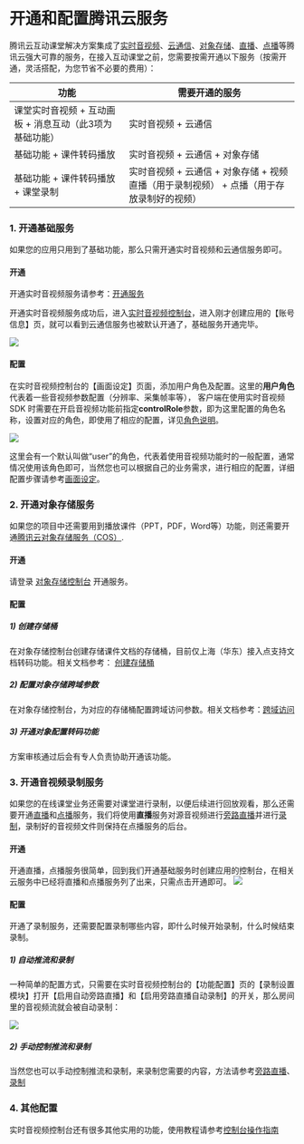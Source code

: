 # 开通和配置腾讯云服务

腾讯云互动课堂解决方案集成了[实时音视频](https://cloud.tencent.com/document/product/268/8424)、[云通信](https://cloud.tencent.com/document/product/269/1504)、[对象存储](https://cloud.tencent.com/document/product/436/6225)、[直播](https://cloud.tencent.com/document/product/267/2822)、[点播](https://cloud.tencent.com/document/product/266/2833)等腾讯云强大可靠的服务，在接入互动课堂之前，您需要按需开通以下服务（按需开通，灵活搭配，为您节省不必要的费用）：

功能 | 需要开通的服务
--------- | ---------
课堂实时音视频 + 互动画板 + 消息互动（此3项为基础功能） | 实时音视频 + 云通信
基础功能 + 课件转码播放 | 实时音视频 + 云通信 + 对象存储
基础功能 + 课件转码播放 + 课堂录制 | 实时音视频 + 云通信 + 对象存储 + 视频直播（用于录制视频） + 点播（用于存放录制好的视频）

### 1. 开通基础服务
如果您的应用只用到了基础功能，那么只需开通实时音视频和云通信服务即可。

#### 开通
开通实时音视频服务请参考：[开通服务](https://cloud.tencent.com/document/product/647/17195)

开通实时音视频服务成功后，进入[实时音视频控制台](https://console.cloud.tencent.com/rav)，进入刚才创建应用的【账号信息】页，就可以看到云通信服务也被默认开通了，基础服务开通完毕。

![](https://main.qcloudimg.com/raw/32ec7a39f21d71fbcb9986bdea4e64ad.png)

#### 配置
在实时音视频控制台的【画面设定】页面，添加用户角色及配置。这里的**用户角色**代表着一些音视频参数配置（分辨率、采集帧率等）， 客户端在使用实时音视频 SDK 时需要在开启音视频功能前指定**controlRole**参数，即为这里配置的角色名称，设置对应的角色，即使用了相应的配置，详见[角色说明](https://cloud.tencent.com/document/product/647/17230#.E8.A7.92.E8.89.B2)。

![](https://main.qcloudimg.com/raw/0a2d4cd7bc9036960347d87e386e520a.png)

这里会有一个默认叫做“user”的角色，代表着使用音视频功能时的一般配置，通常情况使用该角色即可，当然您也可以根据自己的业务需求，进行相应的配置，详细配置步骤请参考[画面设定](https://cloud.tencent.com/document/product/647/17308)。

### 2. 开通对象存储服务
如果您的项目中还需要用到播放课件（PPT，PDF，Word等）功能，则还需要开通[腾讯云对象存储服务（COS）](https://cloud.tencent.com/document/product/436/6225).

#### 开通
请登录 [对象存储控制台](https://console.cloud.tencent.com/cos5) 开通服务。

#### 配置

##### 1) 创建存储桶
在对象存储控制台创建存储课件文档的存储桶，目前仅上海（华东）接入点支持文档转码功能。相关文档参考： [创建存储桶](https://cloud.tencent.com/document/product/436/6232)

##### 2)  配置对象存储跨域参数
在对象存储控制台，为对应的存储桶配置跨域访问参数。相关文档参考：[跨域访问](https://cloud.tencent.com/document/product/436/13318)

##### 3)  开通对象配置转码功能
方案审核通过后会有专人负责协助开通该功能。


### 3. 开通音视频录制服务
如果您的在线课堂业务还需要对课堂进行录制，以便后续进行回放观看，那么还需要开通[直播](https://cloud.tencent.com/document/product/267/2822)和[点播](https://cloud.tencent.com/document/product/266/2833)服务，我们将使用**直播**服务对源音视频进行[旁路直播](https://cloud.tencent.com/document/product/647/16826)并进行[录制](https://cloud.tencent.com/document/product/647/16823)，录制好的音视频文件则保持在点播服务的后台。

#### 开通
开通直播，点播服务很简单，回到我们开通基础服务时创建应用的控制台，在相关云服务中已经将直播和点播服务列了出来，只需点击开通即可。
![](https://main.qcloudimg.com/raw/09b3e5995f1b76499f33fb825d25a7ee.png)

#### 配置
开通了录制服务，还需要配置录制哪些内容，即什么时候开始录制，什么时候结束录制。

##### 1) 自动推流和录制
一种简单的配置方式，只需要在实时音视频控制台的【功能配置】页的【录制设置模块】打开【启用自动旁路直播】和【启用旁路直播自动录制】的开关，那么房间里的音视频流就会被自动录制：

![](https://main.qcloudimg.com/raw/1fcae4f5038fc311de18905a7c0b3fdd.png)

##### 2) 手动控制推流和录制
当然您也可以手动控制推流和录制，来录制您需要的内容，方法请参考[旁路直播](https://cloud.tencent.com/document/product/647/16826)、[录制](https://cloud.tencent.com/document/product/647/16823)


### 4. 其他配置
实时音视频控制台还有很多其他实用的功能，使用教程请参考[控制台操作指南](https://cloud.tencent.com/document/product/647/17304)


